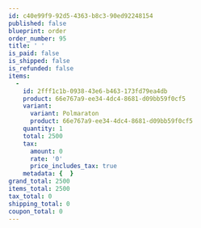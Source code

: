 ```yaml
---
id: c40e99f9-92d5-4363-b8c3-90ed92248154
published: false
blueprint: order
order_number: 95
title: ' '
is_paid: false
is_shipped: false
is_refunded: false
items:
  -
    id: 2fff1c1b-0938-43e6-b463-173fd79ea4db
    product: 66e767a9-ee34-4dc4-8681-d09bb59f0cf5
    variant:
      variant: Polmaraton
      product: 66e767a9-ee34-4dc4-8681-d09bb59f0cf5
    quantity: 1
    total: 2500
    tax:
      amount: 0
      rate: '0'
      price_includes_tax: true
    metadata: {  }
grand_total: 2500
items_total: 2500
tax_total: 0
shipping_total: 0
coupon_total: 0
---
```

